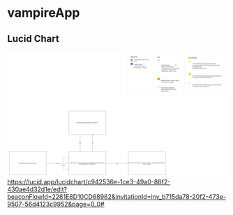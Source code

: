 # vampireApp
## Lucid Chart
![](./pics/Vampire%20App.png)
https://lucid.app/lucidchart/c942536e-1ce3-49a0-86f2-430ae4d32d1e/edit?beaconFlowId=2261E8D10CD68962&invitationId=inv_b715da78-20f2-473e-9507-56d4123c9952&page=0_0#

